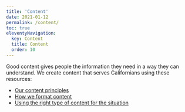 ```yaml
---
title: 'Content' 
date: 2021-01-12
permalink: /content/
toc: true
eleventyNavigation:
  key: Content
  title: Content
  order: 10
---
```


Good content gives people the information they need in a way they can understand. We create content that serves Californians using these resources:

* [Our content principles](https://cagov.github.io/covid19.ca.gov-site-handbook/content/principles/)
* [How we format content](https://cagov.github.io/covid19.ca.gov-site-handbook/content/formatting/)
* [Using the right type of content for the situation](https://cagov.github.io/covid19.ca.gov-site-handbook/content/types/)
